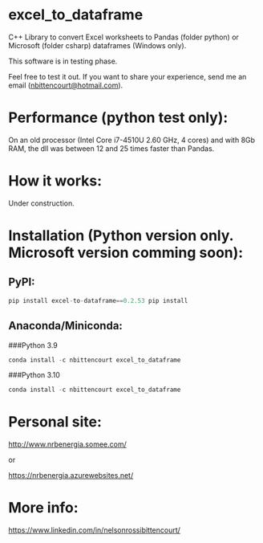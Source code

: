 # excel_to_dataframe
C++ Library to convert Excel worksheets to Pandas (folder python) or Microsoft (folder csharp) dataframes (Windows only).

This software is in testing phase.

Feel free to test it out. If you want to share your experience, send me an email (nbittencourt@hotmail.com).

# Performance (python test only):
On an old processor (Intel Core i7-4510U 2.60 GHz, 4 cores) and with 8Gb RAM, the dll was between 12 and 25 times faster than Pandas.

# How it works:
Under construction.

# Installation (Python version only. Microsoft version comming soon):

## PyPI:
```Python
pip install excel-to-dataframe==0.2.53 pip install
```

## Anaconda/Miniconda:
###Python 3.9
```Python
conda install -c nbittencourt excel_to_dataframe 
```
###Python 3.10
```Python
conda install -c nbittencourt excel_to_dataframe 
```

# Personal site:
http://www.nrbenergia.somee.com/  

or

https://nrbenergia.azurewebsites.net/

# More info:
https://www.linkedin.com/in/nelsonrossibittencourt/

